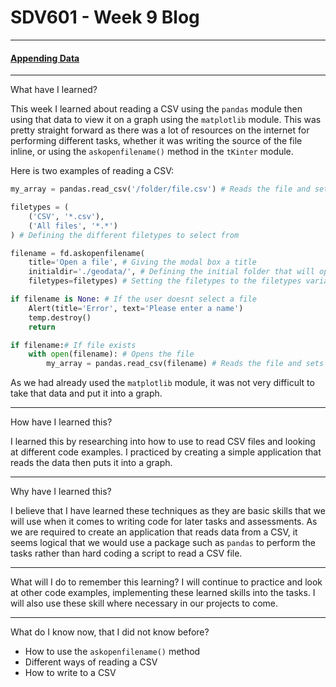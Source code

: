 # SDV601 - Week 9 Blog

------

#### <u>Appending Data</u>

------

What have I learned?

This week I learned about reading a CSV using the `pandas` module then using that data to view it on a graph using the `matplotlib` module. This was pretty straight forward as there was a lot of resources on the internet for performing different tasks, whether it was writing the source of the file inline, or using the `askopenfilename()` method in the `tKinter` module.

Here is two examples of reading a CSV:

```python
my_array = pandas.read_csv('/folder/file.csv') # Reads the file and sets the value of 'my_array' to the data
```

```python
filetypes = (
    ('CSV', '*.csv'),
    ('All files', '*.*')
) # Defining the different filetypes to select from

filename = fd.askopenfilename(
    title='Open a file', # Giving the modal box a title
    initialdir='./geodata/', # Defining the initial folder that will open too
    filetypes=filetypes) # Setting the filetypes to the filetypes variable

if filename is None: # If the user doesnt select a file
    Alert(title='Error', text='Please enter a name')
    temp.destroy()
    return

if filename:# If file exists
    with open(filename): # Opens the file
    	my_array = pandas.read_csv(filename) # Reads the file and sets the value of 'my_array' to the data
```

As we had already used the `matplotlib` module, it was not very difficult to take that data and put it into a graph.


------

How have I learned this?

I learned this by researching into how to use to read CSV files and looking at different code examples. I practiced by creating a simple application that reads the data then puts it into a graph.


------

Why have I learned this?

I believe that I have learned these techniques as they are basic skills that we will use when it comes to writing code for later tasks and assessments. As we are required to create an application that reads data from a CSV, it seems logical that we would use a package such as `pandas` to perform the tasks rather than hard coding a script to read a CSV file.


------

What will I do to remember this learning?
I will continue to practice and look at other code examples, implementing these learned skills into the tasks. I will also use these skill where necessary in our projects to come.

------

What do I know now, that I did not know before?

- How to use the `askopenfilename()` method
- Different ways of reading a CSV
- How to write to a CSV
